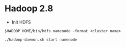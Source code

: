 # Hadoop 2.8 #

* Init HDFS

```
$HADOOP_HOME/bin/hdfs namenode -format <cluster_name>
```

```
./hadoop-daemon.sh start namenode
```
